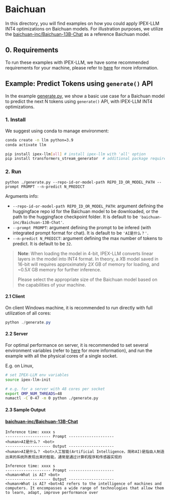 # Baichuan
In this directory, you will find examples on how you could apply IPEX-LLM INT4 optimizations on Baichuan models. For illustration purposes, we utilize the [baichuan-inc/Baichuan-13B-Chat](https://huggingface.co/baichuan-inc/Baichuan-13B-Chat) as a reference Baichuan model.

## 0. Requirements
To run these examples with IPEX-LLM, we have some recommended requirements for your machine, please refer to [here](../README.md#recommended-requirements) for more information.

## Example: Predict Tokens using `generate()` API
In the example [generate.py](./generate.py), we show a basic use case for a Baichuan model to predict the next N tokens using `generate()` API, with IPEX-LLM INT4 optimizations.
### 1. Install
We suggest using conda to manage environment:
```bash
conda create -n llm python=3.9
conda activate llm

pip install ipex-llm[all] # install ipex-llm with 'all' option
pip install transformers_stream_generator  # additional package required for Baichuan-13B-Chat to conduct generation
```

### 2. Run
```
python ./generate.py --repo-id-or-model-path REPO_ID_OR_MODEL_PATH --prompt PROMPT --n-predict N_PREDICT
```

Arguments info:
- `--repo-id-or-model-path REPO_ID_OR_MODEL_PATH`: argument defining the huggingface repo id for the Baichuan model to be downloaded, or the path to the huggingface checkpoint folder. It is default to be `'baichuan-inc/Baichuan-13B-Chat'`.
- `--prompt PROMPT`: argument defining the prompt to be infered (with integrated prompt format for chat). It is default to be `'AI是什么？'`.
- `--n-predict N_PREDICT`: argument defining the max number of tokens to predict. It is default to be `32`.

> **Note**: When loading the model in 4-bit, IPEX-LLM converts linear layers in the model into INT4 format. In theory, a *X*B model saved in 16-bit will requires approximately 2*X* GB of memory for loading, and ~0.5*X* GB memory for further inference.
>
> Please select the appropriate size of the Baichuan model based on the capabilities of your machine.

#### 2.1 Client
On client Windows machine, it is recommended to run directly with full utilization of all cores:
```powershell
python ./generate.py 
```

#### 2.2 Server
For optimal performance on server, it is recommended to set several environment variables (refer to [here](../README.md#best-known-configuration-on-linux) for more information), and run the example with all the physical cores of a single socket.

E.g. on Linux,
```bash
# set IPEX-LLM env variables
source ipex-llm-init

# e.g. for a server with 48 cores per socket
export OMP_NUM_THREADS=48
numactl -C 0-47 -m 0 python ./generate.py
```

#### 2.3 Sample Output
#### [baichuan-inc/Baichuan-13B-Chat](https://huggingface.co/baichuan-inc/Baichuan-13B-Chat)
```log
Inference time: xxxx s
-------------------- Prompt --------------------
<human>AI是什么？ <bot>
-------------------- Output --------------------
<human>AI是什么？ <bot>人工智能(Artificial Intelligence，简称AI)是指由人制造出来的系统所表现出来的智能，通常是通过计算机程序和传感器实现的
```

```log
Inference time: xxxx s
-------------------- Prompt --------------------
<human>What is AI? <bot>
-------------------- Output --------------------
<human>What is AI? <bot>AI refers to the intelligence of machines and computers. It encompasses a wide range of technologies that allow them to learn, adapt, improve performance over
```
